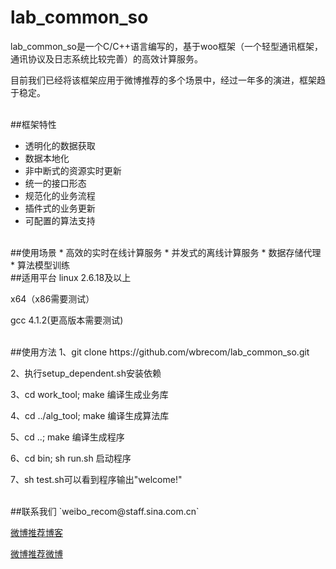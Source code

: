 # lab_common_so

lab_common_so是一个C/C++语言编写的，基于woo框架（一个轻型通讯框架，通讯协议及日志系统比较完善）的高效计算服务。

目前我们已经将该框架应用于微博推荐的多个场景中，经过一年多的演进，框架趋于稳定。


<br>
##框架特性

* 透明化的数据获取
* 数据本地化
* 非中断式的资源实时更新
* 统一的接口形态
* 规范化的业务流程
* 插件式的业务更新
* 可配置的算法支持

<br>
##使用场景
* 高效的实时在线计算服务
* 并发式的离线计算服务
* 数据存储代理
* 算法模型训练

<br>
##适用平台
linux 2.6.18及以上

x64（x86需要测试）

gcc 4.1.2(更高版本需要测试)

<br>
##使用方法
1、git clone https://github.com/wbrecom/lab_common_so.git

2、执行setup_dependent.sh安装依赖

3、cd work_tool; make 编译生成业务库

4、cd ../alg_tool; make 编译生成算法库

5、cd ..; make  编译生成程序

6、cd bin; sh run.sh  启动程序

7、sh test.sh可以看到程序输出"welcome!"

<br>
##联系我们
`weibo_recom@staff.sina.com.cn`

[微博推荐博客](http://www.wbrecom.com/)

[微博推荐微博](http://weibo.com/u/5224446495?topnav=1&wvr=6&topsug=1)








